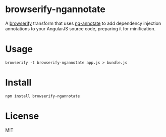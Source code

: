 # browserify-ngannotate

A [browserify](http://github.com/substack/node-browserify) transform that uses [ng-annotate](https://github.com/olov/ng-annotate) to add dependency injection annotations to your AngularJS source code, preparing it for minification.

# Usage
```
browserify -t browserify-ngannotate app.js > bundle.js
```

# Install
```
npm install browserify-ngannotate
```

# License
MIT

